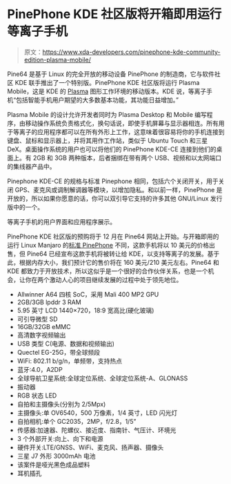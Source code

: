 # PinePhone KDE 社区版将开箱即用运行等离子手机

> 原文：<https://www.xda-developers.com/pinephone-kde-community-edition-plasma-mobile/>

Pine64 是基于 Linux 的完全开放的移动设备 PinePhone 的制造商，它与软件社区 KDE 联手推出了一个特别版。PinePhone KDE 社区版将运行 Plasma Mobile，这是 KDE 的 [Plasma](https://kde.org/) 图形工作环境的移动版本。KDE 说，等离子手机“包括智能手机用户期望的大多数基本功能，其功能日益增加。”

Plasma Mobile 的设计允许开发者同时为 Plasma Desktop 和 Mobile 编写程序，由移动操作系统负责格式化，换句话说，即使手机屏幕与显示器相连。所有用于等离子的应用程序都可以在所有外形上工作，这意味着很容易将你的手机连接到键盘、鼠标和显示器上，并将其用作工作站，类似于 Ubuntu Touch 和三星 DeX。桌面操作系统的用户也可以将他们的 PinePhone KDE-CE 连接到他们的桌面上。有 2GB 和 3GB 两种版本，后者捆绑在带有两个 USB、视频和以太网端口的集线器产品中。

Pinephone KDE-CE 的规格与标准 Pinephone 相同，包括六个关闭开关，用于关闭 GPS、麦克风或调制解调器等模块，以增加隐私。和以前一样，PinePhone 是开放的，所以如果你愿意的话，你可以双引导它支持的许多其他 GNU/Linux 发行版中的一个。

等离子手机的用户界面和应用程序展示。

PinePhone KDE 社区版的预购将于 12 月在 Pine64 网站上开始。与开箱即用的运行 Linux Manjaro 的[标准 PinePhone](https://forum.xda-developers.com/general/device-reviews-and-information/pinephone-retail-release-phone-t4026507) 不同，这款手机将以 10 美元的价格出售，但 Pine64 已经宣布这款手机将被转让给 KDE，以支持等离子的发展。基于此，根据内存大小，我们预计它的售价将在 160 美元/210 美元左右。Pine64 和 KDE 都致力于开放技术，所以这似乎是一个很好的合作伙伴关系，也是一个机会，让你在两个激动人心的项目继续发展的过程中处于领先地位。

*   Allwinner A64 四核 SoC，采用 Mali 400 MP2 GPU
*   2GB/3GB lpddr 3 RAM
*   5.95 英寸 LCD 1440×720，18:9 宽高比(硬化玻璃)
*   可引导微型 SD
*   16GB/32GB eMMC
*   高清数字视频输出
*   USB 类型 C(电源、数据和视频输出)
*   Quectel EG-25G，带全球频段
*   WiFi: 802.11 b/g/n，单频带，支持热点
*   蓝牙:4.0，A2DP
*   全球导航卫星系统:全球定位系统、全球定位系统-A、GLONASS
*   振动器
*   RGB 状态 LED
*   自拍和主摄像头(分别为 2/5Mpx)
*   主摄像头:单 OV6540，500 万像素，1/4 英寸，LED 闪光灯
*   自拍相机:单个 GC2035，2MP，f/2.8，1/5”
*   传感器:加速器、陀螺仪、接近度、指南针、气压计、环境光
*   3 个外部开关:向上、向下和电源
*   硬件开关:LTE/GNSS、WiFi、麦克风、扬声器、摄像头
*   三星 J7 外形 3000mAh 电池
*   该案件是哑光黑色成品塑料
*   耳机插孔
